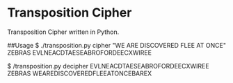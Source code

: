 # Transposition Cipher
Transposition Cipher written in Python.

##Usage
$ ./transposition.py cipher "WE ARE DISCOVERED FLEE AT ONCE" ZEBRAS
EVLNEACDTAESEABROFORDEECXWIREE

$ /transposition.py decipher EVLNEACDTAESEABROFORDEECXWIREE ZEBRAS
WEAREDISCOVEREDFLEEATONCEBAREX
